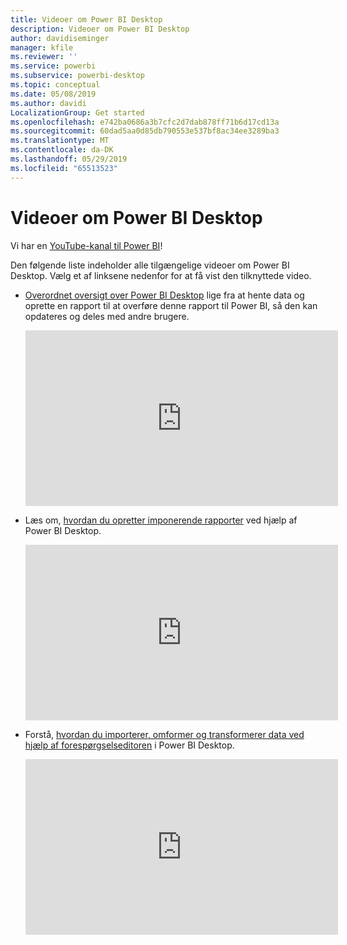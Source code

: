 ```yaml
---
title: Videoer om Power BI Desktop
description: Videoer om Power BI Desktop
author: davidiseminger
manager: kfile
ms.reviewer: ''
ms.service: powerbi
ms.subservice: powerbi-desktop
ms.topic: conceptual
ms.date: 05/08/2019
ms.author: davidi
LocalizationGroup: Get started
ms.openlocfilehash: e742ba0686a3b7cfc2d7dab878ff71b6d17cd13a
ms.sourcegitcommit: 60dad5aa0d85db790553e537bf8ac34ee3289ba3
ms.translationtype: MT
ms.contentlocale: da-DK
ms.lasthandoff: 05/29/2019
ms.locfileid: "65513523"
---
```

# <a name="power-bi-desktop-videos"></a>Videoer om Power BI Desktop
Vi har en [YouTube-kanal til Power BI](http://www.youtube.com/playlist?list=PL1N57mwBHtN2q1WbU5O29rrn_A0lkVv9p)!

Den følgende liste indeholder alle tilgængelige videoer om Power BI Desktop. Vælg et af linksene nedenfor for at få vist den tilknyttede video.

- [Overordnet oversigt over Power BI Desktop](https://www.youtube.com/watch?v=Qgam9M8I0xA) lige fra at hente data og oprette en rapport til at overføre denne rapport til Power BI, så den kan opdateres og deles med andre brugere.  
  
  <iframe width="500" height="281" src="https://www.youtube.com/embed/Qgam9M8I0xA" frameborder="0" allowfullscreen></iframe> 
  
- Læs om, [hvordan du opretter imponerende rapporter](https://www.youtube.com/watch?v=ByIUx-HmQbw) ved hjælp af Power BI Desktop.
  
  <iframe width="500" height="281" src="https://www.youtube.com/embed/IMAsitQ2cAc" frameborder="0" allowfullscreen></iframe>  
  
- Forstå, [hvordan du importerer, omformer og transformerer data ved hjælp af forespørgselseditoren](https://www.youtube.com/watch?v=ByIUx-HmQbw) i Power BI Desktop.
  
  <iframe width="500" height="281" src="https://www.youtube.com/embed/ByIUx-HmQbw" frameborder="0" allowfullscreen></iframe>

